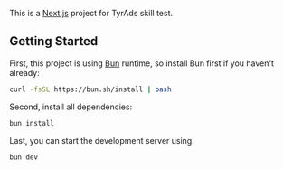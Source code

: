 This is a [Next.js](https://nextjs.org/) project for TyrAds skill test.

## Getting Started

First, this project is using [Bun](https://bun.sh/) runtime, so install Bun first if you haven't already:

```bash
curl -fsSL https://bun.sh/install | bash
```

Second, install all dependencies:

```bash
bun install
```

Last, you can start the development server using:

```bash
bun dev
```

